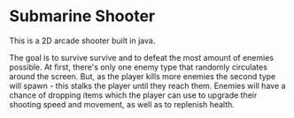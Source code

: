 # Submarine Shooter

This is a 2D arcade shooter built in java.


The goal is to survive survive and to defeat the most amount of enemies possible.
At first, there's only one enemy type that randomly circulates around the screen. But, as the player
kills more enemies the second type will spawn - this stalks the player until they reach them. 
Enemies will have a chance of dropping items which the player can use to upgrade their shooting speed 
and movement, as well as to replenish health. 
